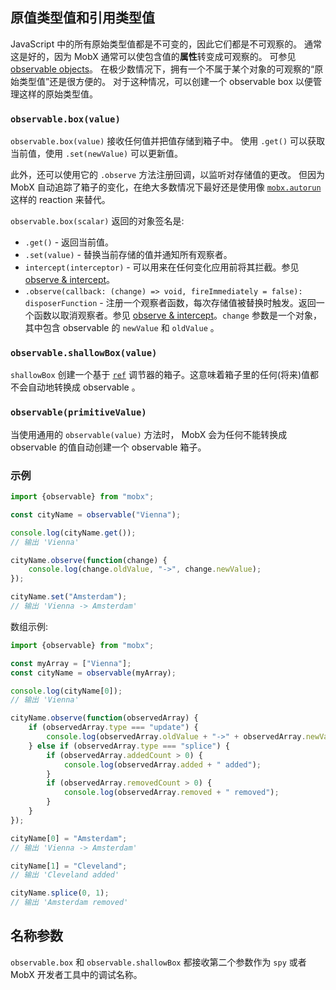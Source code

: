 ## 原值类型值和引用类型值

JavaScript 中的所有原始类型值都是不可变的，因此它们都是不可观察的。
通常这是好的，因为 MobX 通常可以使包含值的**属性**转变成可观察的。
可参见 [observable objects](object.md)。
在极少数情况下，拥有一个不属于某个对象的可观察的“原始类型值”还是很方便的。
对于这种情况，可以创建一个 observable box 以便管理这样的原始类型值。

### `observable.box(value)`

`observable.box(value)` 接收任何值并把值存储到箱子中。
使用 `.get()` 可以获取当前值，使用 `.set(newValue)` 可以更新值。

此外，还可以使用它的 `.observe` 方法注册回调，以监听对存储值的更改。
但因为 MobX 自动追踪了箱子的变化，在绝大多数情况下最好还是使用像 [`mobx.autorun`](autorun.md) 这样的 reaction 来替代。

`observable.box(scalar)` 返回的对象签名是:
* `.get()` - 返回当前值。
* `.set(value)` - 替换当前存储的值并通知所有观察者。
* `intercept(interceptor)` - 可以用来在任何变化应用前将其拦截。参见 [observe & intercept](observe.md)。
* `.observe(callback: (change) => void, fireImmediately = false): disposerFunction` - 注册一个观察者函数，每次存储值被替换时触发。返回一个函数以取消观察者。参见 [observe & intercept](observe.md)。`change` 参数是一个对象，其中包含 observable 的 `newValue` 和 `oldValue` 。

### `observable.shallowBox(value)`

`shallowBox` 创建一个基于 [`ref`](modifiers.md) 调节器的箱子。这意味着箱子里的任何(将来)值都不会自动地转换成 observable 。


### `observable(primitiveValue)`

当使用通用的 `observable(value)` 方法时， MobX 会为任何不能转换成 observable 的值自动创建一个 observable 箱子。

### 示例

```javascript
import {observable} from "mobx";

const cityName = observable("Vienna");

console.log(cityName.get());
// 输出 'Vienna'

cityName.observe(function(change) {
	console.log(change.oldValue, "->", change.newValue);
});

cityName.set("Amsterdam");
// 输出 'Vienna -> Amsterdam'
```

数组示例:

```javascript
import {observable} from "mobx";

const myArray = ["Vienna"];
const cityName = observable(myArray);

console.log(cityName[0]);
// 输出 'Vienna'

cityName.observe(function(observedArray) {
	if (observedArray.type === "update") {
		console.log(observedArray.oldValue + "->" + observedArray.newValue);
	} else if (observedArray.type === "splice") {
		if (observedArray.addedCount > 0) {
			console.log(observedArray.added + " added");
		}
		if (observedArray.removedCount > 0) {
			console.log(observedArray.removed + " removed");
		}
	}
});

cityName[0] = "Amsterdam";
// 输出 'Vienna -> Amsterdam'

cityName[1] = "Cleveland";
// 输出 'Cleveland added'

cityName.splice(0, 1);
// 输出 'Amsterdam removed'
```

## 名称参数

`observable.box` 和 `observable.shallowBox` 都接收第二个参数作为 `spy` 或者 MobX 开发者工具中的调试名称。
